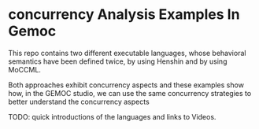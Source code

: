 # concurrency Analysis Examples In Gemoc

This repo contains two different executable languages, whose behavioral semantics have been defined twice, by using Henshin and by using MoCCML. 

Both approaches exhibit concurrency aspects and these examples show how, in the GEMOC studio, we can use the same concurrency strategies to better understand the concurrency aspects

TODO: quick introductions of the languages and links to Videos.
